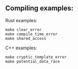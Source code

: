 ## Compiling examples:

Rust examples:
```
make clear_error
make compile_time_error
make shared_access
```

C++ examples:
```
make cryptic_template_error
make potential_data_race
```
